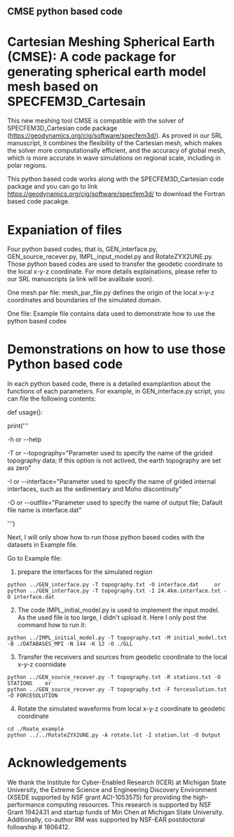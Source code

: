 ## CMSE python based code
# Cartesian Meshing Spherical Earth (CMSE): A code package for generating spherical earth model mesh based on SPECFEM3D_Cartesain 

This new meshing tool CMSE is compatible with the solver of SPECFEM3D_Cartesian code package (https://geodynamics.org/cig/software/specfem3d/). As proved in our SRL manuscript, it combines the flexibility of the Cartesian mesh, which makes the solver more computationally efficient, and the accuracy of global mesh, which is more accurate in wave simulations on regional scale, including in polar regions.

This python based code works along with the SPECFEM3D_Cartesian code package and you can go to link https://geodynamics.org/cig/software/specfem3d/ to download the Fortran based code pacakge. 

# Expaniation of files 
 Four python based codes, that is, GEN_interface.py, GEN_source_recever.py, IMPL_input_model.py and RotateZYX2UNE.py. Those python based codes are used to  transfer the geodetic coordinate to the local x-y-z coordinate. For more details explainations, please refer to our SRL manuscripts (a link will be avalibale soon).
 
 One mesh par file: mesh_par_file.py defines the origin of the local x-y-z coordinates and boundaries of the simulated domain. 
 
 One file: Example file contains data used to demonstrate how to use the python based codes

# Demonstrations on how to use those Python based code

In each python based code, there is a detailed examplantion about the functions of each parameters. For example, in GEN_interface.py script, you can file the following contents: 

def usage():

   print('''
   
-h or --help

-T or --topography="Parameter used to specify the name of the grided topography data; If this option is not actived, the earth topography are set as zero"

-I or --interface="Parameter used to specify the name of grided internal interfaces, such as the sedimentary and Moho discontinuty"

-O or --outfile="Parameter used to specify the name of output file; Dafault file name is interface.dat"

''')

Next, I will only show how to run those python based codes with the datasets in Example file.

Go to Example file:
1. prepare the interfaces for the simulated region 

```
python ../GEN_interface.py -T topography.txt -O interface.dat     or  
python ../GEN_interface.py -T topography.txt -I 24.4km.interface.txt -O interface.dat
```    
2. The code IMPL_initial_model.py is used to implement the input model. As the used file is too large, I didn't upload it. Here I only post the command how to run it:
```
python ../IMPL_initial_model.py -T topography.txt -M initial_model.txt -B ./DATABASES_MPI -N 144 -K 12 -O ./GLL
```


3. Transfer the receivers and sources from geodetic coordinate to the local x-y-z coornidate
```
python ../GEN_source_recever.py -T topography.txt -R stations.txt -O STATIONS    or
python ../GEN_source_recever.py -T topography.txt -F forcesolution.txt -O FORCESOLUTION
```

4. Rotate the simulated waveforms from local x-y-z coordinate to geodetic coordinate
```
cd ./Roate_example
python ../../RotateZYX2UNE.py -A rotate.lst -I station.lst -O Output
```

# Acknowledgements
We thank the Institute for Cyber-Enabled Research (ICER) at Michigan State University, the Extreme Science and Engineering Discovery Environment (XSEDE supported by NSF grant ACI-1053575) for providing the high-performance computing resources. This research is supported by NSF Grant 1942431 and startup funds of Min Chen at Michigan State University. Additionally, co-author RM was supported by NSF-EAR postdoctoral followship # 1806412.

